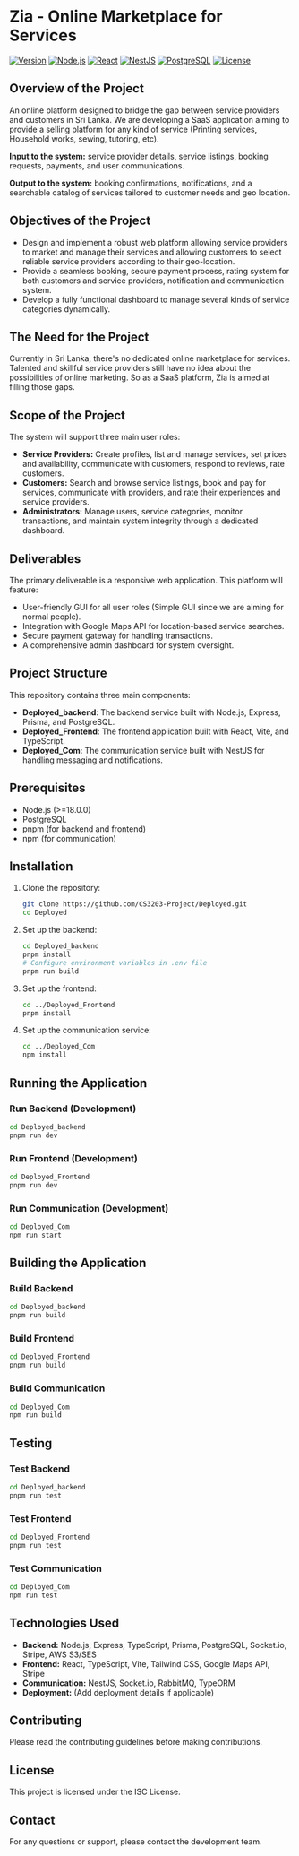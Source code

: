 
# Zia - Online Marketplace for Services

[![Version](https://img.shields.io/badge/version-1.0.0-blue.svg)](https://github.com/CS3203-Project/Deployed/releases)
[![Node.js](https://img.shields.io/badge/Node.js-18+-green.svg)](https://nodejs.org/)
[![React](https://img.shields.io/badge/React-19+-blue.svg)](https://reactjs.org/)
[![NestJS](https://img.shields.io/badge/NestJS-11+-red.svg)](https://nestjs.com/)
[![PostgreSQL](https://img.shields.io/badge/PostgreSQL-13+-blue.svg)](https://www.postgresql.org/)
[![License](https://img.shields.io/badge/License-ISC-yellow.svg)](https://opensource.org/licenses/ISC)

## Overview of the Project

An online platform designed to bridge the gap between service providers and customers in Sri Lanka. We are developing a SaaS application aiming to provide a selling platform for any kind of service (Printing services, Household works, sewing, tutoring, etc).

**Input to the system:** service provider details, service listings, booking requests, payments, and user communications.

**Output to the system:** booking confirmations, notifications, and a searchable catalog of services tailored to customer needs and geo location.

## Objectives of the Project

- Design and implement a robust web platform allowing service providers to market and manage their services and allowing customers to select reliable service providers according to their geo-location.
- Provide a seamless booking, secure payment process, rating system for both customers and service providers, notification and communication system.
- Develop a fully functional dashboard to manage several kinds of service categories dynamically.

## The Need for the Project

Currently in Sri Lanka, there's no dedicated online marketplace for services. Talented and skillful service providers still have no idea about the possibilities of online marketing. So as a SaaS platform, Zia is aimed at filling those gaps.

## Scope of the Project

The system will support three main user roles:

- **Service Providers:** Create profiles, list and manage services, set prices and availability, communicate with customers, respond to reviews, rate customers.
- **Customers:** Search and browse service listings, book and pay for services, communicate with providers, and rate their experiences and service providers.
- **Administrators:** Manage users, service categories, monitor transactions, and maintain system integrity through a dedicated dashboard.

## Deliverables

The primary deliverable is a responsive web application. This platform will feature:

- User-friendly GUI for all user roles (Simple GUI since we are aiming for normal people).
- Integration with Google Maps API for location-based service searches.
- Secure payment gateway for handling transactions.
- A comprehensive admin dashboard for system oversight.

## Project Structure

This repository contains three main components:

- **Deployed_backend**: The backend service built with Node.js, Express, Prisma, and PostgreSQL.
- **Deployed_Frontend**: The frontend application built with React, Vite, and TypeScript.
- **Deployed_Com**: The communication service built with NestJS for handling messaging and notifications.

## Prerequisites

- Node.js (>=18.0.0)
- PostgreSQL
- pnpm (for backend and frontend)
- npm (for communication)

## Installation

1. Clone the repository:
   ```bash
   git clone https://github.com/CS3203-Project/Deployed.git
   cd Deployed
   ```

2. Set up the backend:
   ```bash
   cd Deployed_backend
   pnpm install
   # Configure environment variables in .env file
   pnpm run build
   ```

3. Set up the frontend:
   ```bash
   cd ../Deployed_Frontend
   pnpm install
   ```

4. Set up the communication service:
   ```bash
   cd ../Deployed_Com
   npm install
   ```

## Running the Application

### Run Backend (Development)
```bash
cd Deployed_backend
pnpm run dev
```

### Run Frontend (Development)
```bash
cd Deployed_Frontend
pnpm run dev
```

### Run Communication (Development)
```bash
cd Deployed_Com
npm run start
```

## Building the Application

### Build Backend
```bash
cd Deployed_backend
pnpm run build
```

### Build Frontend
```bash
cd Deployed_Frontend
pnpm run build
```

### Build Communication
```bash
cd Deployed_Com
npm run build
```

## Testing

### Test Backend
```bash
cd Deployed_backend
pnpm run test
```

### Test Frontend
```bash
cd Deployed_Frontend
pnpm run test
```

### Test Communication
```bash
cd Deployed_Com
npm run test
```

## Technologies Used

- **Backend:** Node.js, Express, TypeScript, Prisma, PostgreSQL, Socket.io, Stripe, AWS S3/SES
- **Frontend:** React, TypeScript, Vite, Tailwind CSS, Google Maps API, Stripe
- **Communication:** NestJS, Socket.io, RabbitMQ, TypeORM
- **Deployment:** (Add deployment details if applicable)

## Contributing

Please read the contributing guidelines before making contributions.

## License

This project is licensed under the ISC License.

## Contact

For any questions or support, please contact the development team.
